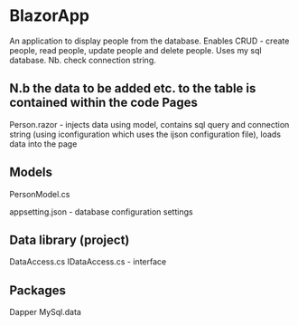 BlazorApp
==========
An application to display people from the database. Enables CRUD - create people, read people, update people and delete people. Uses my sql database. Nb. check connection string.

N.b the data to be added etc. to the table is contained within the code
Pages
------
Person.razor - injects data using model, contains sql query and connection string (using iconfiguration which uses the ijson configuration file), loads data into the page

Models
-------
PersonModel.cs

appsetting.json - database configuration settings

Data library (project)
-----------------------
DataAccess.cs
IDataAccess.cs - interface

Packages
-------
Dapper
MySql.data
